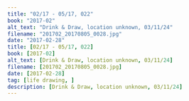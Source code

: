 ```yaml
---
title: "02/17 - 05/17, 022"
book: "2017-02"
alt_text: "Drink & Draw, location unknown, 03/11/24"
filename: "201702_20170805_0028.jpg"
date: "2017-02-28"
title: [02/17 - 05/17, 022]
book: [2017-02]
alt_text: [Drink & Draw, location unknown, 03/11/24]
filename: [201702_20170805_0028.jpg]
date: [2017-02-28]
tag: [life drawing, ]
description: [Drink & Draw, location unknown, 03/11/24]
---
```

